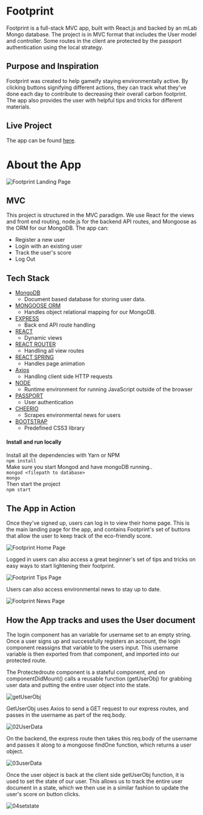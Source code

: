 # Footprint
Footprint is a full-stack MVC app, built with React.js and backed by an mLab Mongo database. The project is in MVC format that includes the User model and controller. Some routes in the client are protected by the passport authentication using the local strategy. 

## Purpose and Inspiration
Footprint was created to help gameify staying environmentally active. By clicking buttons signifying different actions, they can track what they've done each day to contribute to decreasing their overall carbon footprint. The app also provides the user with helpful tips and tricks for different materials.


## Live Project

The app can be found [here](https://fathomless-headland-64750.herokuapp.com/).


# About the App

![Footprint Landing Page](https://user-images.githubusercontent.com/52713263/69181320-dd4b3d80-0adc-11ea-81cf-38d9e4b44257.png)

## MVC
This project is structured in the MVC paradigm. We use React for the views and front end routing, node.js for the backend API routes, and Mongoose as the ORM for our MongoDB. The app can: 

- Register a new user
- Login with an existing user
- Track the user's score 
- Log Out

## Tech Stack
+ [MongoDB](https://www.mongodb.com/)
    - Document based database for storing user data.
+ [MONGOOSE ORM](https://www.npmjs.com/package/mongoose)
    - Handles object relational mapping for our MongoDB.
+ [EXPRESS](https://www.npmjs.com/package/express)
    - Back end API route handling
+ [REACT](https://reactjs.org/)
    - Dynamic views
+ [REACT ROUTER](https://reacttraining.com/react-router/)
    - Handling all view routes
+ [REACT SPRING](https://www.react-spring.io/)
    - Handles page animation
+ [Axios](https://www.npmjs.com/package/axios)
    - Handling client side HTTP requests
+ [NODE](https://nodejs.org/en/)
    - Runtime environment for running JavaScript outside of the browser
+ [PASSPORT](http://www.passportjs.org/docs/username-password/)
    - User authentication
+ [CHEERIO](https://www.npmjs.com/package/cheerio)
    - Scrapes environmental news for users
+ [BOOTSTRAP](https://getbootstrap.com/)
    - Predefined CSS3 library
    

#### Install and run locally
Install all the dependencies with Yarn or NPM <br>
`npm install` <br>
Make sure you start Mongod and have mongoDB running..<br>
`mongod <filepath to database>` <br>
`mongo` <br>
Then start the project <br>
`npm start`


## The App in Action

Once they've signed up, users can log in to view their home page. This is the main landing page for the app, and contains Footprint's set of buttons that allow the user to keep track of the eco-friendly score.

![Footprint Home Page](https://user-images.githubusercontent.com/52713263/69181835-da048180-0add-11ea-84d8-d947d83f17f1.gif)

Logged in users can also access a great beginner's set of tips and tricks on easy ways to start lightening their footprint.

![Footprint Tips Page](https://user-images.githubusercontent.com/52713263/69182038-39fb2800-0ade-11ea-814e-c9e3427a2f84.gif)

Users can also access environmental news to stay up to date.

![Footprint News Page](https://user-images.githubusercontent.com/52713263/69182770-adea0000-0adf-11ea-9c93-fe18ac1c03c4.gif)


## How the App tracks and uses the User document

The login component has an variable for username set to an empty string. Once a user signs up and successfully registers an account, the login component reassigns that variable to the users input. This username variable is then exported from that component, and imported into our protected route.

The Protectedroute component is a stateful component, and on componentDidMount() calls a reusable function (getUserObj)  for grabbing user data and putting the entire user object into the state.

![getUserObj](https://user-images.githubusercontent.com/52455151/68442358-bae12800-019e-11ea-80dd-189b4e860652.png)

GetUserObj uses Axios to send a GET request to our express routes, and passes in the username as part of the req.body.

![02UserData](https://user-images.githubusercontent.com/52455151/68442411-e7953f80-019e-11ea-9724-fdb17803fbf5.png)

On the backend, the express route then takes this req.body of the username and passes it along to a mongoose findOne function, which returns a user object.

![03userData](https://user-images.githubusercontent.com/52455151/68442434-f7148880-019e-11ea-8153-3e9458c57ee5.png)

Once the user object is back at the client side getUserObj function, it is used to set the state of our user. This allows us to track the entire user document in a state, which we then use in a similar fashion to update the user's score on button clicks.

![04setstate](https://user-images.githubusercontent.com/52455151/68442504-2f1bcb80-019f-11ea-88e0-788873564ea4.png)






